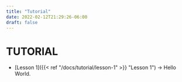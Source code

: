 ```yaml
---
title: "Tutorial"
date: 2022-02-12T21:29:26-06:00
draft: false
---
```


# TUTORIAL

* [Lesson 1]({{< ref "/docs/tutorial/lesson-1" >}} "Lesson 1") -> Hello World.

